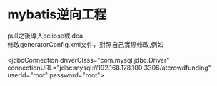 # mybatis逆向工程
pull之後導入eclipse或idea
<br>
修改generatorConfig.xml文件，對照自己實際修改,例如
                       <br>
		<!--数据库连接的信息：驱动类、连接地址、用户名、密码 --><br>
		<jdbcConnection driverClass="com.mysql.jdbc.Driver"<br>
			connectionURL="jdbc:mysql://192.168.178.100:3306/atcrowdfunding"<br>
			userId="root" password="root"><br>
		</jdbcConnection>
